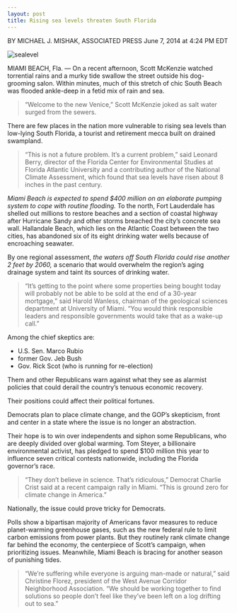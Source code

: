 ```yaml
---
layout: post
title: Rising sea levels threaten South Florida
---
```



BY MICHAEL J. MISHAK, ASSOCIATED PRESS  June 7, 2014 at 4:24 PM EDT

![sealevel](http://www.pbs.org/newshour/wp-content/uploads/2014/06/495454545-1024x631.jpg)


MIAMI BEACH, Fla. — On a recent afternoon, Scott McKenzie watched torrential rains and a murky tide swallow the street outside his dog-grooming salon. Within minutes, much of this stretch of chic South Beach was flooded ankle-deep in a fetid mix of rain and sea.
>“Welcome to the new Venice,” Scott McKenzie joked as salt water surged from the sewers.

There are few places in the nation more vulnerable to rising sea levels than low-lying South Florida, a tourist and retirement mecca built on drained swampland.

>“This is not a future problem. It’s a current problem,” 
said Leonard Berry,  director of the Florida Center for Environmental Studies at Florida Atlantic University 
and a contributing author of the National Climate Assessment, 
which found that sea levels have risen about 8 inches in the past century.

*Miami Beach is expected to spend $400 million on an elaborate pumping system to cope with routine flooding.* 
To the north, Fort Lauderdale has shelled out millions to restore beaches 
and a section of coastal highway after Hurricane Sandy and other storms breached the city’s concrete sea wall. 
Hallandale Beach, which lies on the Atlantic Coast between the two cities,
has abandoned six of its eight drinking water wells because of encroaching seawater.

By one regional assessment, *the waters off South Florida could rise another 2 feet by 2060,*
a scenario that would overwhelm the region’s aging drainage system and taint its sources of drinking water.

>“It’s getting to the point where some properties being bought today will probably not be able to be sold at the end of a 30-year mortgage,” 
said Harold Wanless, chairman of the geological sciences department at University of Miami. 
“You would think responsible leaders and responsible governments would take that as a wake-up call.”

Among the chief skeptics are:

- U.S. Sen. Marco Rubio 
- former Gov. Jeb Bush
- Gov. Rick Scot (who is running for re-election) 

Them and other Republicans warn against what they see as alarmist policies that could derail the country’s tenuous economic recovery.

Their positions could affect their political fortunes.

Democrats plan to place climate change, and the GOP’s skepticism, 
front and center in a state where the issue is no longer an abstraction.

Their hope is to win over independents and siphon some Republicans, who are deeply divided over global warming. Tom Steyer, a billionaire environmental activist, has pledged to spend $100 million this year to influence seven critical contests nationwide, including the Florida governor’s race.

>“They don’t believe in science. That’s ridiculous,” Democrat Charlie Crist said at a recent campaign rally in Miami. “This is ground zero for climate change in America.”

Nationally, the issue could prove tricky for Democrats.

Polls show a bipartisan majority of Americans favor measures to reduce planet-warming greenhouse gases, 
such as the new federal rule to limit carbon emissions from power plants.
But they routinely rank climate change far behind the economy, the centerpiece of Scott’s campaign, 
when prioritizing issues.
Meanwhile, Miami Beach is bracing for another season of punishing tides.

>“We’re suffering while everyone is arguing man-made or natural,” said Christine Florez, 
president of the West Avenue Corridor Neighborhood Association. 
“We should be working together to find solutions so people don’t feel like they’ve been left on a log drifting out to sea.”


